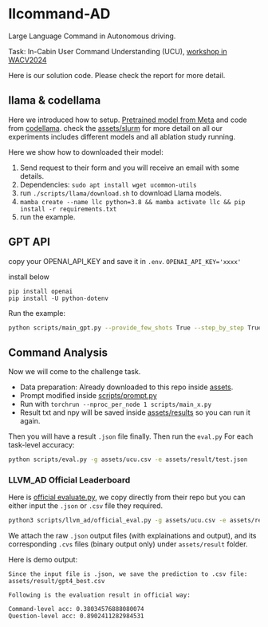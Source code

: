 # llcommand-AD

Large Language Command in Autonomous driving.

Task: In-Cabin User Command Understanding (UCU), [workshop in WACV2024](https://llvm-ad.github.io/challenges/)

Here is our solution code. Please check the report for more detail.

## llama & codellama

Here we introduced how to setup. [Pretrained model from Meta](https://ai.meta.com/llama/) and code from [codellama](https://github.com/facebookresearch/codellama/tree/main). check the [assets/slurm](assets/slurm) for more detail on all our experiments includes different models and all ablation study running. 

Here we show how to downloaded their model:

1. Send request to their form and you will receive an email with some details.
2. Dependencies: `sudo apt install wget ucommon-utils`
3. run `./scripts/llama/download.sh` to download Llama models.
4. `mamba create --name llc python=3.8 && mamba activate llc && pip install -r requirements.txt`
5. run the example.

## GPT API

copy your OPENAI_API_KEY and save it in `.env`.
`OPENAI_API_KEY='xxxx'`

install below
```
pip install openai
pip install -U python-dotenv
```
Run the example:

```bash
python scripts/main_gpt.py --provide_few_shots True --step_by_step True
```

## Command Analysis 

Now we will come to the challenge task.

- Data preparation: Already downloaded to this repo inside [assets](assets/ucu.csv).
- Prompt modified inside [scripts/prompt.py](scripts/prompt.py)
- Run with `torchrun --nproc_per_node 1 scripts/main_x.py`
- Result txt and npy will be saved inside [assets/results](assets/results) so you can run it again.

Then you will have a result `.json` file finally. Then run the `eval.py` For each task-level accuracy:

```bash
python scripts/eval.py -g assets/ucu.csv -e assets/result/test.json
```

### LLVM_AD Official Leaderboard

Here is [official evaluate.py](), we copy directly from their repo but you can either input the `.json` or `.csv` file they required. 

```bash
python3 scripts/llvm_ad/official_eval.py -g assets/ucu.csv -e assets/result/test.json
```
We attach the raw `.json` output files (with explainations and output), and its corresponding `.cvs` files (binary output only) under `assets/result` folder. 

Here is demo output:
```
Since the input file is .json, we save the prediction to .csv file: assets/result/gpt4_best.csv

Following is the evaluation result in official way: 

Command-level acc: 0.38034576888080074
Question-level acc: 0.8902411282984531
```
